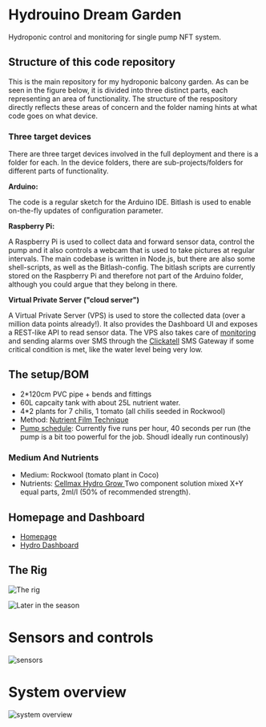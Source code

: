 # Hydrouino Dream Garden
Hydroponic control and monitoring for single pump NFT system.

## Structure of this code repository
This is the main repository for my hydroponic balcony garden. As can be seen in the figure below, it is 
divided into three distinct parts, each representing an area of functionality. The structure of the respository
directly reflects these areas of concern and the folder naming hints at what code goes on what device.

### Three target devices
There are three target devices involved in the full deployment and there is a folder for each. In the device folders,
there are sub-projects/folders for different parts of functionality.

**Arduino:**

The code is a regular sketch for the Arduino IDE. Bitlash is used to enable on-the-fly updates of configuration parameter.

**Raspberry Pi:** 

A Raspberry Pi is used to collect data and forward sensor data, control the pump and it also controls a webcam
that is used to take pictures at regular intervals. The main codebase is written in Node.js, but there are also some
shell-scripts, as well as the Bitlash-config. The bitlash scripts are currently stored on the 
Raspberry Pi and therefore not part of the Arduino folder, although you could argue that they belong in there.

**Virtual Private Server ("cloud server")**

A Virtual Private Server (VPS) is used to store the collected data (over a million data points already!). It also 
provides the Dashboard UI and exposes a REST-like API to read sensor data. The VPS also takes care of 
[monitoring](https://github.com/aweijnitz/hydrobalcony/tree/master/FrontendServer/monitor) and 
sending alarms over SMS through the [Clickatell](https://www.clickatell.com/apis-scripts/apis/rest/) SMS Gateway if 
some critical condition is met, like the water level being very low.

## The setup/BOM

- 2*120cm PVC pipe + bends and fittings
- 60L capcaity tank with about 25L nutrient water.
- 4*2 plants for 7 chilis, 1 tomato (all chilis seeded in Rockwool)
- Method: [Nutrient Film Technique](http://en.wikipedia.org/wiki/Nutrient_film_technique)
- [Pump schedule](https://github.com/aweijnitz/hydrobalcony/blob/master/RaspberryPi/ttyDataServer.js/conf/pumpSchedule.json): 
Currently five runs per hour, 40 seconds per run (the pump is a bit too powerful for the job. Shoudl ideally run continously)
  
### Medium And Nutrients
- Medium: Rockwool (tomato plant in Coco)
- Nutrients: [Cellmax Hydro Grow ](http://www.hydroponics.eu/nutrients-and-additives-c-20/cellmax-s-25/cellmax-hydro-grow-2x1l-soft-water-1669.html) Two component solution mixed X+Y equal parts, 2ml/l (50% of recommended strength).

## Homepage and Dashboard

- [Homepage](http://hydro.weekendhack.it)
- [Hydro Dashboard](http://hydro.weekendhack.it/dashboard)

## The Rig
![The rig](http://i.imgur.com/T3ySmOS.jpg)

![Later in the season](http://hydro.weekendhack.it/images/IMG_20150802_163316.jpg;h=720)

# Sensors and controls
![sensors](https://docs.google.com/drawings/d/187NUvv8yzl_EJaqOleSDgmZCu7S9VLZEXMUmve4C4P4/pub?w=960&amp;h=720)

# System overview
![system overview](https://docs.google.com/drawings/d/1WWvZ8wsWjwgq-hmj79UxCswE7FLGIlY8i4sA85JrOd0/pub?w=960&amp;h=720)

